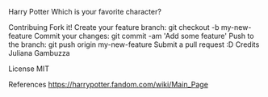 Harry Potter 
Which is your favorite character?

Contribuing
Fork it!
Create your feature branch: git checkout -b my-new-feature
Commit your changes: git commit -am 'Add some feature'
Push to the branch: git push origin my-new-feature
Submit a pull request :D
Credits
Juliana Gambuzza

License
MIT

References
https://harrypotter.fandom.com/wiki/Main_Page

